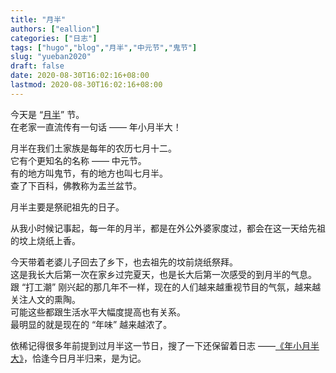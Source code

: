 ```yaml
---
title: "月半"
authors: ["eallion"]
categories: ["日志"]
tags: ["hugo","blog","月半","中元节","鬼节"]
slug: "yueban2020"
draft: false
date: 2020-08-30T16:02:16+08:00
lastmod: 2020-08-30T16:02:16+08:00
---
```


今天是 “[月半](https://baike.baidu.com/item/%E6%9C%88%E5%8D%8A/10042879)” 节。  
在老家一直流传有一句话 —— 年小月半大！

月半在我们土家族是每年的农历七月十二。  
它有个更知名的名称 —— 中元节。  
有的地方叫鬼节，有的地方也叫七月半。  
查了下百科，佛教称为盂兰盆节。  

月半主要是祭祀祖先的日子。  

从我小时候记事起，每一年的月半，都是在外公外婆家度过，都会在这一天给先祖的坟上烧纸上香。  

今天带着老婆儿子回去了乡下，也去祖先的坟前烧纸祭拜。  
这是我长大后第一次在家乡过完夏天，也是长大后第一次感受的到月半的气息。  
跟 “打工潮” 刚兴起的那几年不一样，现在的人们越来越重视节目的气氛，越来越关注人文的熏陶。  
可能这些都跟生活水平大幅度提高也有关系。  
最明显的就是现在的 “年味” 越来越浓了。  

依稀记得很多年前提到过月半这一节日，搜了一下还保留着日志 ——[《年小月半大》](https://eallion.com/yueban/)，恰逢今日月半归来，是为记。  
